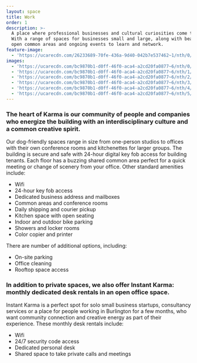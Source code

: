 ```yaml
---
layout: space
title: Work
order: 1
description: >-
  A place where professional businesses and cultural curiosities come together.
  With a range of spaces for businesses small and large, along with beautiful
  open common areas and ongoing events to learn and network.
feature-image:
  - 'https://ucarecdn.com/26233689-70fe-436a-9d40-042b7e537462~1/nth/0/'
images:
  - 'https://ucarecdn.com/bc9870b1-d0ff-46f0-aca4-a2cd20fa0877~6/nth/0/'
  - 'https://ucarecdn.com/bc9870b1-d0ff-46f0-aca4-a2cd20fa0877~6/nth/1/'
  - 'https://ucarecdn.com/bc9870b1-d0ff-46f0-aca4-a2cd20fa0877~6/nth/2/'
  - 'https://ucarecdn.com/bc9870b1-d0ff-46f0-aca4-a2cd20fa0877~6/nth/3/'
  - 'https://ucarecdn.com/bc9870b1-d0ff-46f0-aca4-a2cd20fa0877~6/nth/4/'
  - 'https://ucarecdn.com/bc9870b1-d0ff-46f0-aca4-a2cd20fa0877~6/nth/5/'
---
```

### The heart of Karma is our community of people and companies who energize the building with an interdisciplinary culture and a common creative spirit.

Our dog-friendly spaces range in size from one-person studios to offices with their own conference rooms and kitchenettes for larger groups. The building is secure and safe with 24-hour digital key fob access for building tenants. Each floor has a buzzing shared common area perfect for a quick meeting or change of scenery from your office. Other standard amenities include:

* Wifi
* 24-hour key fob access
* Dedicated business address and mailboxes
* Common areas and conference rooms
* Daily shipping and courier pickup
* Kitchen space with open seating
* Indoor and outdoor bike parking
* Showers and locker rooms
* Color copier and printer

There are number of additional options, including:

* On-site parking 
* Office cleaning
* Rooftop space access



### In addition to private spaces, we also offer Instant Karma: monthly dedicated desk rentals in an open office space.

Instant Karma is a perfect spot for solo small business startups, consultancy services or a place for people working in Burlington for a few months, who want community connection and creative energy as part of their experience. These monthly desk rentals include:

* Wifi
* 24/7 security code access
* Dedicated personal desk
* Shared space to take private calls and meetings
